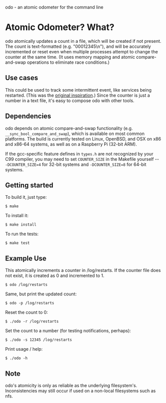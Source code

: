 odo - an atomic odometer for the command line

# Atomic Odometer? What?

odo atomically updates a count in a file, which will be created if not
present. The count is text-formatted (e.g. "00012345\n"), and will be
accurately incremented or reset even when multiple processes attempt to
change the counter at the same time. (It uses memory mapping and atomic
compare-and-swap operations to eliminate race conditions.)


## Use cases

This could be used to track some intermittent event, like services being
restarted. (This was the [original inspiration][1].) Since the counter
is just a number in a text file, it's easy to compose odo with other
tools.

[1]: https://twitter.com/nrr/status/529016501421240322


## Dependencies

odo depends on atomic compare-and-swap functionality (e.g.
`__sync_bool_compare_and_swap`), which is available on most common
platforms. The build is currently tested on Linux, OpenBSD, and OSX on
x86 and x86-64 systems, as well as on a Raspberry Pi (32-bit ARM).

If the gcc-specific feature defines in `types.h` are not recognized by
your C99 compiler, you may need to set `COUNTER_SIZE` in the Makefile
yourself -- `-DCOUNTER_SIZE=4` for 32-bit systems and `-DCOUNTER_SIZE=8`
for 64-bit systems.


## Getting started

To build it, just type:

    $ make

To install it:

    $ make install

To run the tests:

    $ make test


## Example Use

This atomically increments a counter in /log/restarts. If the counter
file does not exist, it is created as 0 and incremented to 1.

    $ odo /log/restarts
    
Same, but print the updated count:

    $ odo -p /log/restarts
    
Reset the count to 0:

    $ ./odo -r /log/restarts
    
Set the count to a number (for testing notifications, perhaps):

    $ ./odo -s 12345 /log/restarts

Print usage / help:

    $ ./odo -h


## Note

odo's atomicity is only as reliable as the underlying filesystem's.
Inconsistencies may still occur if used on a non-local filesystems
such as nfs.
